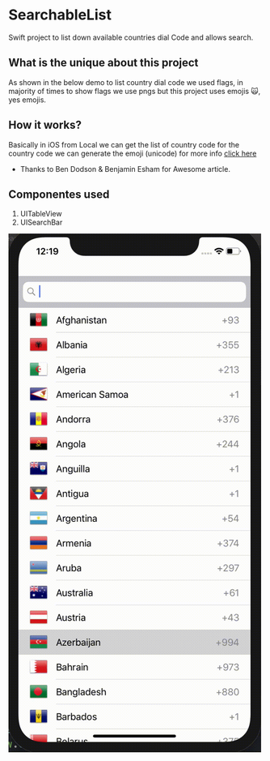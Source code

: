 # SearchableList

Swift project to list down available countries dial Code and allows search. 

## What is the unique about this project 
  As shown in the below demo to list country dial code we used flags, in majority of times to show flags we use pngs but this project uses emojis 🙀, yes emojis. 
  
## How it works?
  Basically in iOS from Local we can get the list of country code for the country code we can generate the emoji (unicode) for more info [click here](https://bendodson.com/weblog/2016/04/26/emoji-flags-from-iso-3166-country-codes-in-swift/)
  
- Thanks to Ben Dodson & Benjamin Esham for Awesome article. 

## Componentes used 
1. UITableView 
2. UISearchBar 

![](Demo.gif)
